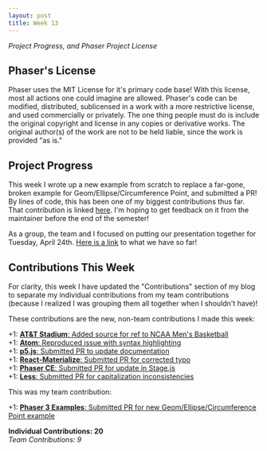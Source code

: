 ```yaml
---
layout: post
title: Week 13
---
```


_Project Progress, and Phaser Project License_  

## Phaser's License  

Phaser uses the MIT License for it's primary code base! With this license, most all actions one could imagine are allowed. Phaser's code can be modified, distributed, sublicensed in a work with a more restrictive license, and used commercially or privately. The one thing people must do is include the original copyright and license in any copies or derivative works. The original author(s) of the work are not to be held liable, since the work is provided "as is."

## Project Progress  

This week I wrote up a new example from scratch to replace a far-gone, broken example for Geom/Ellipse/Circumference Point, and submitted a PR! By lines of code, this has been one of my biggest contributions thus far. That contribution is linked [here](https://github.com/photonstorm/phaser3-examples/pull/138). I'm hoping to get feedback on it from the maintainer before the end of the semester!

As a group, the team and I focused on putting our presentation together for Tuesday, April 24th. [Here is a link](https://docs.google.com/presentation/d/1RvqHb_Uuuika4nDF1sxnTS19hqrcL5O-_VVcLwX8I2s/edit?usp=sharing) to what we have so far!


## Contributions This Week  

For clarity, this week I have updated the "Contributions" section of my blog to separate my individual contributions from my team contributions (because I realized I was grouping them all together when I shouldn't have)!

These contributions are the new, non-team contributions I made this week:  

+1: [**AT&T Stadium**: Added source for ref to NCAA Men's Basketball](https://en.wikipedia.org/w/index.php?title=AT%26T_Stadium&diff=prev&oldid=837391041)  
+1: [**Atom**: Reproduced issue with syntax highlighting](https://github.com/atom/atom/issues/17185)  
+1: [**p5.js**: Submitted PR to update documentation](https://github.com/processing/p5.js-web-editor/pull/619)  
+1: [**React-Materialize**: Submitted PR for corrected typo](https://github.com/react-materialize/react-materialize/pull/529)  
+1: [**Phaser CE**: Submitted PR for update in Stage.js](https://github.com/photonstorm/phaser-ce/pull/527)  
+1: [**Less**: Submitted PR for capitalization inconsistencies](https://github.com/less/less-docs/pull/476)  

This was my team contribution:  

+1: [**Phaser 3 Examples**: Submitted PR for new Geom/Ellipse/Circumference Point example](https://github.com/photonstorm/phaser3-examples/pull/138)  

**Individual Contributions: 20**   
_Team Contributions: 9_
